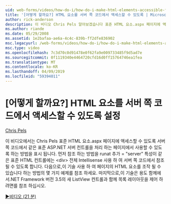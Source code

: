 ```yaml
---
uid: web-forms/videos/how-do-i/how-do-i-make-html-elements-accessible-from-server-side-code
title: '[어떻게 할까요?] HTML 요소를 서버 쪽 코드에서 액세스할 수 있도록 | Microsoft Docs'
author: rick-anderson
description: 이 비디오 Chris Pels 알아보겠습니다 표준 HTML 요소.aspx 페이지에 액세스할 수 있도록 서버 쪽 코드에서 페이지 처리에 사용할 수 있도록 하는 방법...
ms.author: riande
ms.date: 05/29/2008
ms.assetid: 1e2bafaa-ae6a-4c4c-839b-ff2dfe836902
msc.legacyurl: /web-forms/videos/how-do-i/how-do-i-make-html-elements-accessible-from-server-side-code
msc.type: video
ms.openlocfilehash: 7c3d70c0d91478e0f62fa9e009733485f9d5ad7e
ms.sourcegitcommit: 0f1119340e4464720cfd16d0ff15764746ea1fea
ms.translationtype: MT
ms.contentlocale: ko-KR
ms.lasthandoff: 04/09/2019
ms.locfileid: "59394011"
---
```

# <a name="how-do-i-make-html-elements-accessible-from-server-side-code"></a>[어떻게 할까요?] HTML 요소를 서버 쪽 코드에서 액세스할 수 있도록 설정

[Chris Pels](https://twitter.com/chrispels)

이 비디오에서는 Chris Pels 표준 HTML 요소.aspx 페이지에 액세스할 수 있도록 서버 쪽 코드에서 같은 표준 ASP.NET 서버 컨트롤을 처리 하는 페이지에서 사용할 수 있도록 하는 방법을 표시 됩니다. 먼저 참조 하는 방법을 runat 추가 = "server" 특성이 같은 표준 HTML 컨트롤에는 &lt;div&gt; 전체 Intellisense 사용 하 여 서버 쪽 코드에서 참조 될 수 있도록 합니다. 다음으로,이 기술 사용 하 여 페이지의 HTML 요소를 조작 될 수 있습니다 하는 방법의 몇 가지 예제를 참조 하세요. 마지막으로,이 기술은 용도 함께에서.NET Framework 버전 3.5의 새 ListView 컨트롤과 함께 목록 레이아웃을 제어 하려면를 참조 하십시오.

[&#9654;비디오 (21 분)](https://channel9.msdn.com/Blogs/ASP-NET-Site-Videos/how-do-i-make-html-elements-accessible-from-server-side-code)
